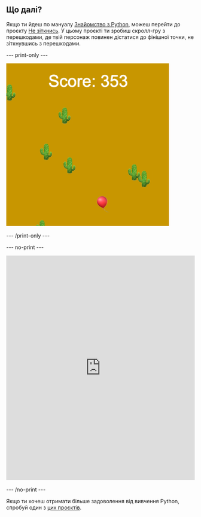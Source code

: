 ## Що далі?

Якщо ти йдеш по мануалу [Знайомство з Python](https://projects.raspberrypi.org/en/raspberrypi/python-intro), можеш перейти до проєкту [Не зіткнись](https://projects.raspberrypi.org/en/projects/dont-collide). У цьому проєкті ти зробиш скролл-гру з перешкодами, де твій персонаж повинен дістатися до фінішної точки, не зіткнувшись з перешкодами.

--- print-only ---

![Приклад проєкту "Не зіткнись", який демонструє повітряну кулю, що летить у пустелі з кактусами](images/dont-collide.png)

--- /print-only ---

--- no-print ---

<iframe src="https://trinket.io/embed/python/974800f4ef?outputOnly=true&start=result" width="100%" height="600" frameborder="0" marginwidth="0" marginheight="0" allowfullscreen></iframe>


--- /no-print ---

Якщо ти хочеш отримати більше задоволення від вивчення Python, спробуй один з [цих проєктів](https://projects.raspberrypi.org/en/projects?software%5B%5D=python).
